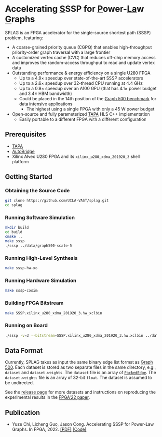 # Accelerating <ins>S</ins>SSP for <ins>P</ins>ower-<ins>La</ins>w <ins>G</ins>raphs

SPLAG is an FPGA accelerator for the single-source shortest path (SSSP) problem, featuring:

+ A coarse-grained priority queue (CGPQ) that enables high-throughput priority-order graph traversal with a large frontier
+ A customized vertex cache (CVC) that reduces off-chip memory access and improves the random-access throughput to read and update vertex data
+ Outstanding performance & energy efficiency on a single U280 FPGA
  + Up to a 4.9× speedup over state-of-the-art SSSP accelerators
  + Up to a 2.6× speedup over 32-thread CPU running at 4.4 GHz
  + Up to a 0.9× speedup over an A100 GPU (that has 4.1× power budget and 3.4× HBM bandwidth)
  + Could be placed in the 14th position of the [Graph 500 benchmark](https://graph500.org/?page_id=944) for data intensive applications
    + The highest using a single FPGA with only a 45 W power budget
+ Open-source and fully parameterized [TAPA](https://github.com/UCLA-VAST/tapa) HLS C++ implementation
  + Easily portable to a different FPGA with a different configuration


## Prerequisites

+ [TAPA](https://github.com/UCLA-VAST/tapa)
+ [AutoBridge](https://github.com/Licheng-Guo/AutoBridge)
+ Xilinx Alveo U280 FPGA and its `xilinx_u280_xdma_201920_3` shell platform

## Getting Started

### Obtaining the Source Code

```bash
git clone https://github.com/UCLA-VAST/splag.git
cd splag
```

### Running Software Simulation

```bash
mkdir build
cd build
cmake ..
make sssp
./sssp ../data/graph500-scale-5
```

### Running High-Level Synthesis

```bash
make sssp-hw-xo
```

### Running Hardware Simulation

```bash
make sssp-cosim
```

### Building FPGA Bitstream

```bash
make SSSP.xilinx_u280_xdma_201920_3.hw_xclbin
```

### Running on Board

```bash
./sssp -v=3 --bitstream=SSSP.xilinx_u280_xdma_201920_3.hw.xclbin ../data/graph500-scale-5
```

## Data Format

Currently, SPLAG takes as input the same binary edge list format as [Graph 500](https://github.com/graph500/graph500).
Each dataset is stored as two separate files in the same directory, e.g., `dataset` and `dataset.weights`.
The `dataset` file is an array of [`PackedEdge`](https://github.com/UCLA-VAST/splag/blob/master/src/util.h#L80).
The `dataset.weights` file is an array of 32-bit `float`.
The dataset is assumed to be undirected.

See the [release page](https://github.com/UCLA-VAST/splag/releases/tag/fpga22) for more datasets and instructions on reproducing the experimental results in the [FPGA'22 paper](https://about.blaok.me/publication/splag).

## Publication

+ Yuze Chi, Licheng Guo, Jason Cong. Accelerating SSSP for Power-Law Graphs. In FPGA, 2022. [[PDF]](https://about.blaok.me/pub/fpga22-splag.pdf) [[Code]](https://github.com/UCLA-VAST/splag)
